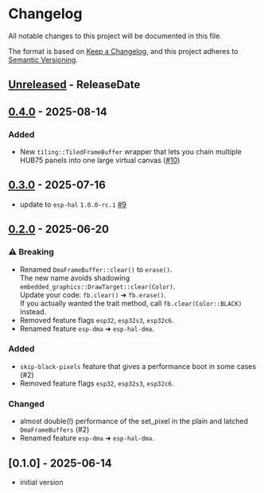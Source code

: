 # Changelog

All notable changes to this project will be documented in this file.

The format is based on [Keep a Changelog](https://keepachangelog.com/en/1.0.0/),
and this project adheres to [Semantic Versioning](https://semver.org/spec/v2.0.0.html).

<!-- next-header -->

## [Unreleased] - ReleaseDate

## [0.4.0] - 2025-08-14

### Added

* New `tiling::TiledFrameBuffer` wrapper that lets you chain multiple HUB75
  panels into one large virtual canvas ([#10](https://github.com/liebman/hub75-framebuffer/pull/10))

## [0.3.0] - 2025-07-16

* update to `esp-hal` `1.0.0-rc.1` [#9](https://github.com/liebman/hub75-framebuffer/pull/9)

## [0.2.0] - 2025-06-20

### ⚠️ Breaking

* Renamed `DmaFrameBuffer::clear()` to `erase()`.  
  The new name avoids shadowing `embedded_graphics::DrawTarget::clear(Color)`.  
  Update your code: `fb.clear()` ➜ `fb.erase()`.  
  If you actually wanted the trait method, call `fb.clear(Color::BLACK)` instead.
* Removed feature flags `esp32`, `esp32s3`, `esp32c6`.
* Renamed feature `esp-dma` ➜ `esp-hal-dma`.

### Added

* `skip-black-pixels` feature that gives a performance boot in some cases (#2)
* Removed feature flags `esp32`, `esp32s3`, `esp32c6`.

### Changed

* almost double(!) performance of the set_pixel in the plain and latched
  `DmaFrameBuffers` (#2)
* Renamed feature `esp-dma` ➜ `esp-hal-dma`.

## [0.1.0] - 2025-06-14

* initial version

<!-- next-url -->
[Unreleased]: https://github.com/liebman/hub75-framebuffer/compare/v0.4.0...HEAD
[0.4.0]: https://github.com/liebman/hub75-framebuffer/compare/v0.3.0...v0.4.0
[0.3.0]: https://github.com/liebman/hub75-framebuffer/compare/v0.2.0...v0.3.0
[0.2.0]: https://github.com/liebman/hub75-framebuffer/compare/v0.1.0...v0.2.0
